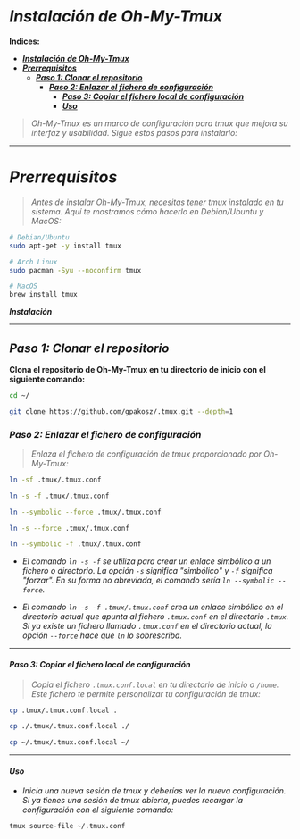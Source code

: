 <!-- Autor: Daniel Benjamin Perez Morales -->
<!-- GitHub: https://github.com/DanielBenjaminPerezMoralesDev13 -->
<!-- GitLab: https://gitlab.com/DanielBenjaminPerezMoralesDev13 -->
<!-- Correo electrónico: danielperezdev@proton.me -->

# ***Instalación de Oh-My-Tmux***

**Indices:**

- [***Instalación de Oh-My-Tmux***](#instalación-de-oh-my-tmux)
- [***Prerrequisitos***](#prerrequisitos)
  - [***Paso 1: Clonar el repositorio***](#paso-1-clonar-el-repositorio)
    - [***Paso 2: Enlazar el fichero de configuración***](#paso-2-enlazar-el-fichero-de-configuración)
      - [***Paso 3: Copiar el fichero local de configuración***](#paso-3-copiar-el-fichero-local-de-configuración)
      - [***Uso***](#uso)

> *Oh-My-Tmux es un marco de configuración para tmux que mejora su interfaz y usabilidad. Sigue estos pasos para instalarlo:*

---

# ***Prerrequisitos***

> *Antes de instalar Oh-My-Tmux, necesitas tener tmux instalado en tu sistema. Aquí te mostramos cómo hacerlo en Debian/Ubuntu y MacOS:*

```bash
# Debian/Ubuntu
sudo apt-get -y install tmux
```

```bash
# Arch Linux
sudo pacman -Syu --noconfirm tmux
```

```bash
# MacOS
brew install tmux
```

***Instalación***

---

## ***Paso 1: Clonar el repositorio***

**Clona el repositorio de Oh-My-Tmux en tu directorio de inicio con el siguiente comando:**

```bash
cd ~/
```

```bash
git clone https://github.com/gpakosz/.tmux.git --depth=1
```

### ***Paso 2: Enlazar el fichero de configuración***

> *Enlaza el fichero de configuración de tmux proporcionado por Oh-My-Tmux:*

```bash
ln -sf .tmux/.tmux.conf
```

```bash
ln -s -f .tmux/.tmux.conf
```

```bash
ln --symbolic --force .tmux/.tmux.conf
```

```bash
ln -s --force .tmux/.tmux.conf
```

```bash
ln --symbolic -f .tmux/.tmux.conf
```

- *El comando `ln -s -f` se utiliza para crear un enlace simbólico a un fichero o directorio. La opción `-s` significa "simbólico" y `-f` significa "forzar". En su forma no abreviada, el comando sería `ln --symbolic --force`.*

- *El comando `ln -s -f .tmux/.tmux.conf` crea un enlace simbólico en el directorio actual que apunta al fichero `.tmux.conf` en el directorio `.tmux`. Si ya existe un fichero llamado `.tmux.conf` en el directorio actual, la opción `--force` hace que `ln` lo sobrescriba.*

---

#### ***Paso 3: Copiar el fichero local de configuración***

> *Copia el fichero `.tmux.conf.local` en tu directorio de inicio o `/home`. Este fichero te permite personalizar tu configuración de tmux:*

```bash
cp .tmux/.tmux.conf.local .
```

```bash
cp ./.tmux/.tmux.conf.local ./
```

```bash
cp ~/.tmux/.tmux.conf.local ~/
```

---

#### ***Uso***

- *Inicia una nueva sesión de tmux y deberías ver la nueva configuración. Si ya tienes una sesión de tmux abierta, puedes recargar la configuración con el siguiente comando:*

```bash
tmux source-file ~/.tmux.conf
```
